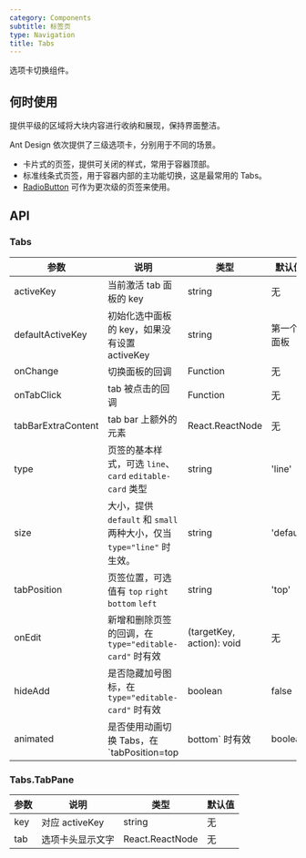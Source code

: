 ```yaml
---
category: Components
subtitle: 标签页
type: Navigation
title: Tabs
---
```


选项卡切换组件。

## 何时使用

提供平级的区域将大块内容进行收纳和展现，保持界面整洁。

Ant Design 依次提供了三级选项卡，分别用于不同的场景。

- 卡片式的页签，提供可关闭的样式，常用于容器顶部。
- 标准线条式页签，用于容器内部的主功能切换，这是最常用的 Tabs。
- [RadioButton](/components/radio/#components-radio-demo-radiobutton) 可作为更次级的页签来使用。

## API

### Tabs

| 参数             | 说明                                         | 类型     | 默认值        |
|------------------|----------------------------------------------|----------|---------------|
| activeKey        | 当前激活 tab 面板的 key                      | string   | 无            |
| defaultActiveKey | 初始化选中面板的 key，如果没有设置 activeKey | string   | 第一个面板    |
| onChange         | 切换面板的回调                               | Function | 无            |
| onTabClick       | tab 被点击的回调                             | Function | 无            |
| tabBarExtraContent | tab bar 上额外的元素                       | React.ReactNode | 无          |
| type | 页签的基本样式，可选 `line`、`card` `editable-card` 类型   | string   | 'line'      |
| size | 大小，提供 `default` 和 `small` 两种大小，仅当 `type="line"` 时生效。  | string   | 'default'      |
| tabPosition | 页签位置，可选值有 `top` `right` `bottom` `left`  | string   | 'top'      |
| onEdit | 新增和删除页签的回调，在 `type="editable-card"` 时有效 | (targetKey, action): void | 无 |
| hideAdd | 是否隐藏加号图标，在 `type="editable-card"` 时有效 | boolean   | false    |
| animated | 是否使用动画切换 Tabs，在 `tabPosition=top|bottom` 时有效 | boolean | true |

### Tabs.TabPane

| 参数 | 说明             | 类型                    | 默认值 |
|------|------------------|-------------------------|--------|
| key  | 对应 activeKey   | string                  | 无     |
| tab  | 选项卡头显示文字 | React.ReactNode | 无     |
